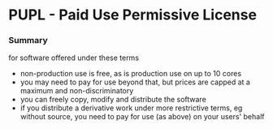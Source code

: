 # PUPL - Paid Use Permissive License

### Summary
for software offered under these terms
- non-production use is free, as is production use on up to 10 cores
- you may need to pay for use beyond that, but prices are capped at a maximum and non-discriminatory
- you can freely copy, modify and distribute the software
- if you distribute a derivative work under more restrictive terms, eg without source, you need to pay for use (as above) on your users' behalf



